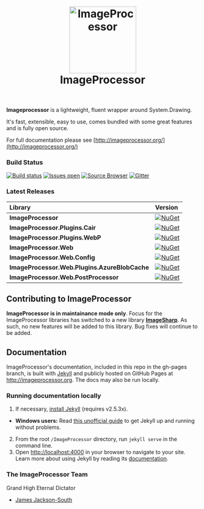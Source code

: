 <h1 align="center">
    <img src="https://raw.githubusercontent.com/JimBobSquarePants/ImageProcessor/develop/build/icons/imageprocessor-logo-256.png" alt="ImageProcessor" width="175"/>
    <br>
    ImageProcessor
    <br>
    <br>
</h1>

**Imageprocessor** is a lightweight, fluent wrapper around System.Drawing.

It's fast, extensible, easy to use, comes bundled with some great features and is fully open source.

For full documentation please see [http://imageprocessor.org/](http://imageprocessor.org/)

### Build Status

[![Build status](https://ci.appveyor.com/api/projects/status/8ypr7527dnao04yr/branch/Framework?svg=true)](https://ci.appveyor.com/project/JamesSouth/imageprocessor/branch/Framework)
[![Issues open](https://img.shields.io/github/issues-raw/JimBobSquarePants/imageprocessor.svg)](https://huboard.com/JimBobSquarePants/ImageProcessor/)
[![Source Browser](https://img.shields.io/badge/Browse-Source-green.svg)](http://sourcebrowser.io/Browse/JimBobSquarePants/ImageProcessor/)
[![Gitter](https://badges.gitter.im/Join%20Chat.svg)](https://gitter.im/JimBobSquarePants/ImageProcessor?utm_source=badge&utm_medium=badge&utm_campaign=pr-badge&utm_content=badge)

### Latest Releases
|Library           |Version           |
|:-----------------|:-----------------|
|**ImageProcessor**|[![NuGet](https://buildstats.info/nuget/ImageProcessor)](https://www.nuget.org/packages/ImageProcessor)|
|**ImageProcessor.Plugins.Cair**|[![NuGet](https://buildstats.info/nuget/ImageProcessor.Plugins.Cair)](https://www.nuget.org/packages/ImageProcessor.Plugins.Cair)|
|**ImageProcessor.Plugins.WebP**|[![NuGet](https://buildstats.info/nuget/ImageProcessor.Plugins.WebP)](https://www.nuget.org/packages/ImageProcessor.Plugins.WebP)|
|**ImageProcessor.Web**|[![NuGet](https://buildstats.info/nuget/ImageProcessor.Web)](https://www.nuget.org/packages/ImageProcessor.Web)|
|**ImageProcessor.Web.Config**|[![NuGet](https://buildstats.info/nuget/ImageProcessor.Web.Config)](https://www.nuget.org/packages/ImageProcessor.Web.Config)|
|**ImageProcessor.Web.Plugins.AzureBlobCache**|[![NuGet](https://buildstats.info/nuget/ImageProcessor.Web.Plugins.AzureBlobCache)](https://www.nuget.org/packages/ImageProcessor.Web.Plugins.AzureBlobCache)|
|**ImageProcessor.Web.PostProcessor**|[![NuGet](https://buildstats.info/nuget/ImageProcessor.Web.PostProcessor)](https://www.nuget.org/packages/ImageProcessor.Web.PostProcessor)|


## Contributing to ImageProcessor
**ImageProcessor is in maintainance mode only**. Focus for the ImageProcessor libraries has switched to a new library [**ImageSharp**](https://github.com/SixLabors/ImageSharp). 
As such, no new features will be added to this library. Bug fixes will continue to be added. 

## Documentation

ImageProcessor's documentation, included in this repo in the gh-pages branch, is built with [Jekyll](http://jekyllrb.com) and publicly hosted on GitHub Pages at <http://imageprocessor.org>. The docs may also be run locally.

### Running documentation locally
1. If necessary, [install Jekyll](http://jekyllrb.com/docs/installation) (requires v2.5.3x).
  - **Windows users:** Read [this unofficial guide](https://github.com/juthilo/run-jekyll-on-windows/) to get Jekyll up and running without problems. 
2. From the root `/ImageProcessor` directory, run `jekyll serve` in the command line.
3. Open <http://localhost:4000> in your browser to navigate to your site.
Learn more about using Jekyll by reading its [documentation](http://jekyllrb.com/docs/home/).

### The ImageProcessor Team

Grand High Eternal Dictator
- [James Jackson-South](https://github.com/jimbobsquarepants)